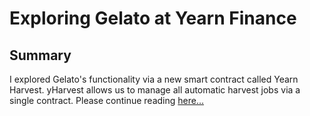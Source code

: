 # Exploring Gelato at Yearn Finance
## Summary
I explored Gelato's functionality via a new smart contract called Yearn Harvest. yHarvest allows us to manage all automatic harvest jobs via a single contract. Please continue reading [here...](https://hackmd.io/@pata/H11Rmo9w9)